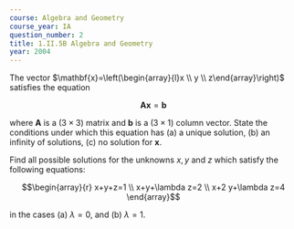 ```yaml
---
course: Algebra and Geometry
course_year: IA
question_number: 2
title: 1.II.5B Algebra and Geometry
year: 2004
---
```



The vector $\mathbf{x}=\left(\begin{array}{l}x \\ y \\ z\end{array}\right)$ satisfies the equation

$$\mathbf{A} \mathbf{x}=\mathbf{b}$$

where $\mathbf{A}$ is a $(3 \times 3)$ matrix and $\mathbf{b}$ is a $(3 \times 1)$ column vector. State the conditions under which this equation has (a) a unique solution, (b) an infinity of solutions, (c) no solution for $\mathbf{x}$.

Find all possible solutions for the unknowns $x, y$ and $z$ which satisfy the following equations:

$$\begin{array}{r}
x+y+z=1 \\
x+y+\lambda z=2 \\
x+2 y+\lambda z=4
\end{array}$$

in the cases (a) $\lambda=0$, and (b) $\lambda=1$.